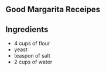 ## Good Margarita Receipes

## Ingredients
- 4 cups of flour
- yeast
- teaspon of salt
- 2 cups of water